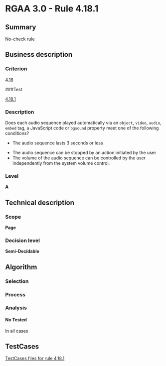 # RGAA 3.0 -  Rule 4.18.1

## Summary

No-check rule

## Business description

### Criterion

[4.18](http://asqatasun.github.io/RGAA--3.0--EN/RGAA3.0_Criteria_English_version_v1.html#crit-4-18)

###Test

[4.18.1](http://asqatasun.github.io/RGAA--3.0--EN/RGAA3.0_Criteria_English_version_v1.html#test-4-18-1)

### Description
Does each audio
    sequence played automatically via an <code>object</code>, <code>video</code>,
    <code>audio</code>, <code>embed</code> tag, a JavaScript code or <code>bgsound</code>
    property meet one of the following conditions?
    <ul><li> The audio sequence lasts  3
   seconds or less</li>
  <li> The audio sequence can be stopped by an action
   initiated by the user</li>
  <li> The volume of the audio sequence can be
   controlled by the user independently from the system
   volume control.</li>
    </ul> 


### Level

**A**

## Technical description

### Scope

**Page**

### Decision level

**Semi-Decidable**

## Algorithm

### Selection

### Process

### Analysis

#### No Tested 

In all cases



##  TestCases 

[TestCases files for rule 4.18.1](https://github.com/Asqatasun/Asqatasun/tree/master/rules/rules-rgaa3.0/src/test/resources/testcases/rgaa30/Rgaa30Rule041801/) 



